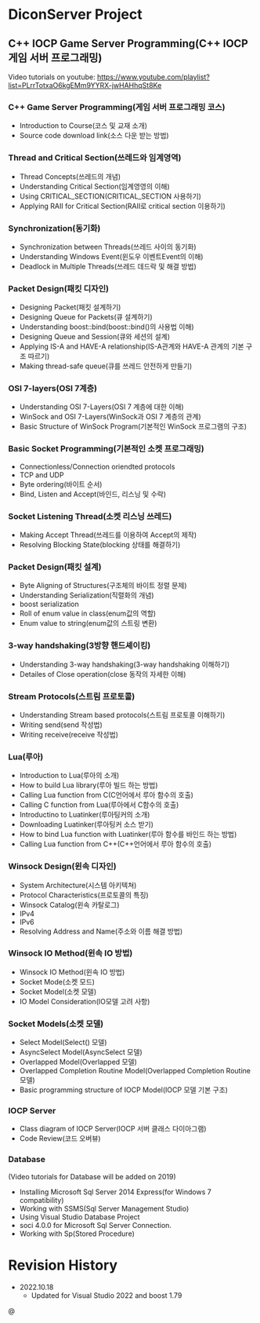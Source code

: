# DiconServer Project
## C++ IOCP Game Server Programming(C++ IOCP 게임 서버 프로그래밍)
Video tutorials on youtube:
https://www.youtube.com/playlist?list=PLrrTotxaO6kgEMm9YYRX-jwHAHhqSt8Ke

### C++ Game Server Programming(게임 서버 프로그래밍 코스)
  - Introduction to Course(코스 및 교재 소개)
  - Source code download link(소스 다운 받는 방법)
### Thread and Critical Section(쓰레드와 임계영역)
  - Thread Concepts(쓰레드의 개념)
  - Understanding Critical Section(임계영영의 이해)
  - Using CRITICAL_SECTION(CRITICAL_SECTION 사용하기)
  - Applying RAII for Critical Section(RAII로 critical section 이용하기)
### Synchronization(동기화)
  - Synchronization between Threads(쓰레드 사이의 동기화)
  - Understanding Windows Event(윈도우 이벤트Event의 이해)
  - Deadlock in Multiple Threads(쓰레드 데드락 및 해결 방법)
### Packet Design(패킷 디자인)
  - Designing Packet(패킷 설계하기)
  - Designing Queue for Packets(큐 설계하기)
  - Understanding boost::bind(boost::bind()의 사용법 이해)
  - Designing Queue and Session(큐와 세션의 설계)
  - Applying IS-A and HAVE-A relationship(IS-A관계와 HAVE-A 관계의 기본 구조 따르기)
  - Making thread-safe queue(큐를 쓰레드 안전하게 만들기)
### OSI 7-layers(OSI 7계층)
  - Understanding OSI 7-Layers(OSI 7 계층에 대한 이해)
  - WinSock and OSI 7-Layers(WinSock과 OSI 7 계층의 관계)
  - Basic Structure of WinSock Program(기본적인 WinSock 프로그램의 구조)
### Basic Socket Programming(기본적인 소켓 프로그래밍)
  - Connectionless/Connection oriendted protocols
  - TCP and UDP
  - Byte ordering(바이트 순서)
  - Bind, Listen and Accept(바인드, 리스닝 및 수락)
### Socket Listening Thread(소켓 리스닝 쓰레드)
  - Making Accept Thread(쓰레드를 이용하여 Accept의 제작)
  - Resolving Blocking State(blocking 상태를 해결하기)
### Packet Design(패킷 설계)
  - Byte Aligning of Structures(구조체의 바이트 정렬 문제)
  - Understanding Serialization(직렬화의 개념)
  - boost serialization
  - Roll of enum value in class(enum값의 역할)
  - Enum value to string(enum값의 스트링 변환)
### 3-way handshaking(3방향 핸드셰이킹)
  - Understanding 3-way handshaking(3-way handshaking 이해하기)
  - Detailes of Close operation(close 동작의 자세한 이해)
### Stream Protocols(스트림 프로토콜)
  - Understanding Stream based protocols(스트림 프로토콜 이해하기)
  - Writing send(send 작성법)
  - Writing receive(receive 작성법)
### Lua(루아)
  - Introduction to Lua(루아의 소개)
  - How to build Lua library(루아 빌드 하는 방법)
  - Calling Lua function from C(C언어에서 루아 함수의 호출)
  - Calling C function from Lua(루아에서 C함수의 호출)
  - Introductino to Luatinker(루아팅커의 소개)
  - Downloading Luatinker(루아팅커 소스 받기)
  - How to bind Lua function with Luatinker(루아 함수를 바인드 하는 방법)
  - Calling Lua function from C++(C++언어에서 루아 함수의 호출)
### Winsock Design(윈속 디자인)
  - System Architecture(시스템 아키텍쳐)
  - Protocol Characteristics(프로토콜의 특징)
  - Winsock Catalog(윈속 카탈로그)
  - IPv4
  - IPv6
  - Resolving Address and Name(주소와 이름 해결 방법)
### Winsock IO Method(윈속 IO 방법)
  - Winsock IO Method(윈속 IO 방법)
  - Socket Mode(소켓 모드)
  - Socket Model(소켓 모델)
  - IO Model Consideration(IO모델 고려 사항)
### Socket Models(소켓 모델)
  - Select Model(Select() 모델)
  - AsyncSelect Model(AsyncSelect 모델)
  - Overlapped Model(Overlapped 모델)
  - Overlapped Completion Routine Model(Overlapped Completion Routine 모델)
  - Basic programming structure of IOCP Model(IOCP 모델 기본 구조)
### IOCP Server
  - Class diagram of IOCP Server(IOCP 서버 클래스 다이아그램)
  - Code Review(코드 오버뷰)
### Database
  (Video tutorials for Database will be added on 2019)
  - Installing Microsoft Sql Server 2014 Express(for Windows 7 compatibility)
  - Working with SSMS(Sql Server Management Studio)
  - Using Visual Studio Database Project
  - soci 4.0.0 for Microsoft Sql Server Connection.
  - Working with Sp(Stored Procedure)
  
# Revision History
* 2022.10.18
  - Updated for Visual Studio 2022 and boost 1.79

@